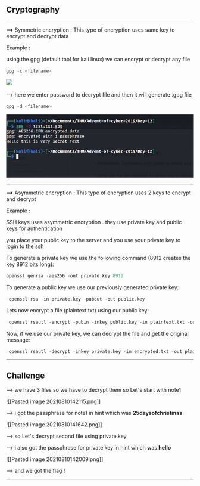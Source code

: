 ## Cryptography
----

==> Symmetric encryption : This type of encryption uses same key to encrypt and decrypt data 

Example : 

using the gpg (default tool for kali linux) we can encrypt or decrypt any file 

```c
gpg -c <filename>
```

![](https://cdn.discordapp.com/attachments/860126060821217280/874715109841334332/unknown.png)

--> here we enter password to decrypt file and then it will generate .gpg file 

```c
gpg -d <filename>
```

![Pasted image 20210810140841.png](https://github.com/shivam1317/Advent-of-cyber-2019-writeup/blob/main/Advent-of-cyber-2019/Day-12/Attachments/Pasted%20image%2020210810140841.png)

------

==> Asymmetric encryption : This type of encryption uses 2 keys to encrypt and decrypt 

Example :

SSH keys uses asymmetric encryption . they use private key and public keys for authentication 

you place your public key to the server and you use your private key to login to the ssh 


To generate a private key we use the following command (8912 creates the key 8912 bits long):

 ```c
 openssl genrsa -aes256 -out private.key 8912
```

To generate a public key we use our previously generated private key:

```c
 openssl rsa -in private.key -pubout -out public.key
 ```

Lets now encrypt a file (plaintext.txt) using our public key:

```c
 openssl rsautl -encrypt -pubin -inkey public.key -in plaintext.txt -out encrypted.txt
```
 
Now, if we use our private key, we can decrypt the file and get the original message:

```c
 openssl rsautl -decrypt -inkey private.key -in encrypted.txt -out plaintext.txt
 ```
 
 -----
 
 ## Challenge
 
 --> we have 3 files so we have to decrypt them so Let's start with note1
 
 ![[Pasted image 20210810142115.png]]
 
 --> i got the passphrase for note1 in hint which was  **25daysofchristmas**
 
 ![[Pasted image 20210810141642.png]]
 
 --> so Let's decrypt second file using private.key 
 
 --> i also got the passphrase for private key in hint which was **hello**
 
 ![[Pasted image 20210810142009.png]]
 
 --> and we got the flag !
 
 ------
